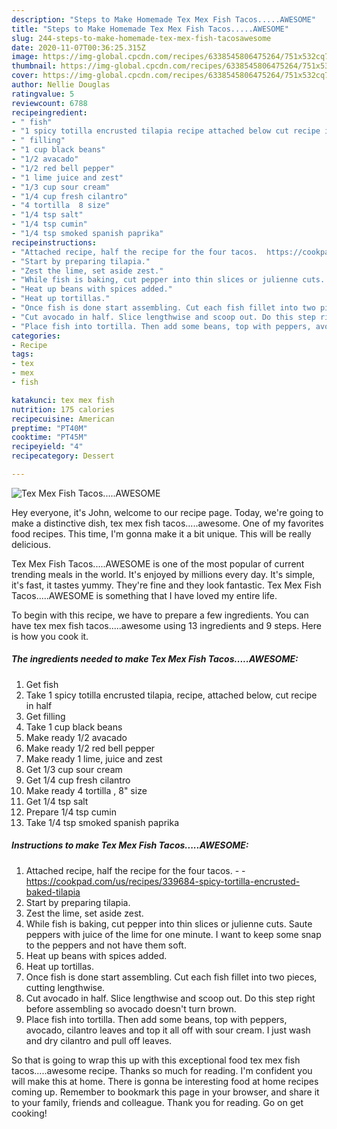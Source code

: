 ```yaml
---
description: "Steps to Make Homemade Tex Mex Fish Tacos.....AWESOME"
title: "Steps to Make Homemade Tex Mex Fish Tacos.....AWESOME"
slug: 244-steps-to-make-homemade-tex-mex-fish-tacosawesome
date: 2020-11-07T00:36:25.315Z
image: https://img-global.cpcdn.com/recipes/6338545806475264/751x532cq70/tex-mex-fish-tacosawesome-recipe-main-photo.jpg
thumbnail: https://img-global.cpcdn.com/recipes/6338545806475264/751x532cq70/tex-mex-fish-tacosawesome-recipe-main-photo.jpg
cover: https://img-global.cpcdn.com/recipes/6338545806475264/751x532cq70/tex-mex-fish-tacosawesome-recipe-main-photo.jpg
author: Nellie Douglas
ratingvalue: 5
reviewcount: 6788
recipeingredient:
- " fish"
- "1 spicy totilla encrusted tilapia recipe attached below cut recipe in half"
- " filling"
- "1 cup black beans"
- "1/2 avacado"
- "1/2 red bell pepper"
- "1 lime juice and zest"
- "1/3 cup sour cream"
- "1/4 cup fresh cilantro"
- "4 tortilla  8 size"
- "1/4 tsp salt"
- "1/4 tsp cumin"
- "1/4 tsp smoked spanish paprika"
recipeinstructions:
- "Attached recipe, half the recipe for the four tacos.  https://cookpad.com/us/recipes/339684-spicy-tortilla-encrusted-baked-tilapia"
- "Start by preparing tilapia."
- "Zest the lime, set aside zest."
- "While fish is baking, cut pepper into thin slices or julienne cuts. Saute peppers with juice of the lime for one minute. I want to keep some snap to the peppers and not have them soft."
- "Heat up beans with spices added."
- "Heat up tortillas."
- "Once fish is done start assembling. Cut each fish fillet into two pieces, cutting lengthwise."
- "Cut avocado in half. Slice lengthwise and scoop out. Do this step right before assembling so avocado doesn&#39;t turn brown."
- "Place fish into tortilla. Then add some beans, top with peppers, avocado, cilantro leaves and top it all off with sour cream. I just wash and dry cilantro and pull off leaves."
categories:
- Recipe
tags:
- tex
- mex
- fish

katakunci: tex mex fish 
nutrition: 175 calories
recipecuisine: American
preptime: "PT40M"
cooktime: "PT45M"
recipeyield: "4"
recipecategory: Dessert

---
```



![Tex Mex Fish Tacos.....AWESOME](https://img-global.cpcdn.com/recipes/6338545806475264/751x532cq70/tex-mex-fish-tacosawesome-recipe-main-photo.jpg)

Hey everyone, it's John, welcome to our recipe page. Today, we're going to make a distinctive dish, tex mex fish tacos.....awesome. One of my favorites food recipes. This time, I'm gonna make it a bit unique. This will be really delicious.

Tex Mex Fish Tacos.....AWESOME is one of the most popular of current trending meals in the world. It's enjoyed by millions every day. It's simple, it's fast, it tastes yummy. They're fine and they look fantastic. Tex Mex Fish Tacos.....AWESOME is something that I have loved my entire life.




To begin with this recipe, we have to prepare a few ingredients. You can have tex mex fish tacos.....awesome using 13 ingredients and 9 steps. Here is how you cook it.

<!--inarticleads1-->

##### The ingredients needed to make Tex Mex Fish Tacos.....AWESOME:

1. Get  fish
1. Take 1 spicy totilla encrusted tilapia, recipe, attached below, cut recipe in half
1. Get  filling
1. Take 1 cup black beans
1. Make ready 1/2 avacado
1. Make ready 1/2 red bell pepper
1. Make ready 1 lime, juice and zest
1. Get 1/3 cup sour cream
1. Get 1/4 cup fresh cilantro
1. Make ready 4 tortilla , 8&#34; size
1. Get 1/4 tsp salt
1. Prepare 1/4 tsp cumin
1. Take 1/4 tsp smoked spanish paprika




<!--inarticleads2-->

##### Instructions to make Tex Mex Fish Tacos.....AWESOME:

1. Attached recipe, half the recipe for the four tacos. -  - https://cookpad.com/us/recipes/339684-spicy-tortilla-encrusted-baked-tilapia
1. Start by preparing tilapia.
1. Zest the lime, set aside zest.
1. While fish is baking, cut pepper into thin slices or julienne cuts. Saute peppers with juice of the lime for one minute. I want to keep some snap to the peppers and not have them soft.
1. Heat up beans with spices added.
1. Heat up tortillas.
1. Once fish is done start assembling. Cut each fish fillet into two pieces, cutting lengthwise.
1. Cut avocado in half. Slice lengthwise and scoop out. Do this step right before assembling so avocado doesn&#39;t turn brown.
1. Place fish into tortilla. Then add some beans, top with peppers, avocado, cilantro leaves and top it all off with sour cream. I just wash and dry cilantro and pull off leaves.




So that is going to wrap this up with this exceptional food tex mex fish tacos.....awesome recipe. Thanks so much for reading. I'm confident you will make this at home. There is gonna be interesting food at home recipes coming up. Remember to bookmark this page in your browser, and share it to your family, friends and colleague. Thank you for reading. Go on get cooking!
